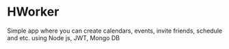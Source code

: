 # HWorker
Simple app where you can create calendars, events, invite friends, schedule and etc. using Node js, JWT, Mongo DB 

